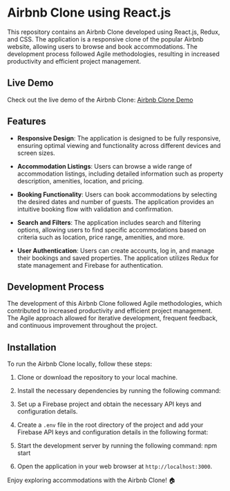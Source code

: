 # Airbnb Clone using React.js

This repository contains an Airbnb Clone developed using React.js, Redux, and CSS. The application is a responsive clone of the popular Airbnb website, allowing users to browse and book accommodations. The development process followed Agile methodologies, resulting in increased productivity and efficient project management.

## Live Demo

Check out the live demo of the Airbnb Clone: [Airbnb Clone Demo](https://airbnb-clone-using-react.netlify.app/)

## Features

- **Responsive Design**: The application is designed to be fully responsive, ensuring optimal viewing and functionality across different devices and screen sizes.

- **Accommodation Listings**: Users can browse a wide range of accommodation listings, including detailed information such as property description, amenities, location, and pricing.

- **Booking Functionality**: Users can book accommodations by selecting the desired dates and number of guests. The application provides an intuitive booking flow with validation and confirmation.

- **Search and Filters**: The application includes search and filtering options, allowing users to find specific accommodations based on criteria such as location, price range, amenities, and more.

- **User Authentication**: Users can create accounts, log in, and manage their bookings and saved properties. The application utilizes Redux for state management and Firebase for authentication.

## Development Process

The development of this Airbnb Clone followed Agile methodologies, which contributed to increased productivity and efficient project management. The Agile approach allowed for iterative development, frequent feedback, and continuous improvement throughout the project.

## Installation

To run the Airbnb Clone locally, follow these steps:

1. Clone or download the repository to your local machine.

2. Install the necessary dependencies by running the following command:

3. Set up a Firebase project and obtain the necessary API keys and configuration details.

4. Create a `.env` file in the root directory of the project and add your Firebase API keys and configuration details in the following format:

5. Start the development server by running the following command:
npm start

6. Open the application in your web browser at `http://localhost:3000`.

Enjoy exploring accommodations with the Airbnb Clone! 🏠
